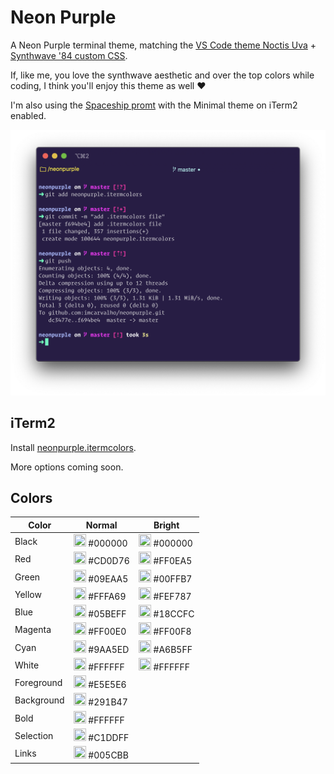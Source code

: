 # Neon Purple
A Neon Purple terminal theme, matching the [VS Code theme Noctis Uva](https://marketplace.visualstudio.com/items?itemName=liviuschera.noctis) + [Synthwave '84 custom CSS](https://marketplace.visualstudio.com/items?itemName=RobbOwen.synthwave-vscode).

If, like me, you love the synthwave aesthetic and over the top colors while coding, I think you'll enjoy this theme as well ❤️

I'm also using the [Spaceship promt](https://github.com/denysdovhan/spaceship-prompt) with the Minimal theme on iTerm2 enabled.

![Neon Purple Terminal Color Scheme](neonpurple.png)

## iTerm2

Install [neonpurple.itermcolors](https://raw.githubusercontent.com/imcarvalho/neonpurple/master/neonpurple.itermcolors).

More options coming soon.

## Colors

| Color   | Normal      | Bright      |
| ------- | ----------- | ----------- |
| Black   | <img src="http://www.thecolorapi.com/id?format=svg&named=false&hex=000000" width="20" height="20" alt=""> #000000  | <img src="http://www.thecolorapi.com/id?format=svg&named=false&hex=000000" width="20" height="20" alt=""> #000000 |
| Red     | <img src="http://www.thecolorapi.com/id?format=svg&named=false&hex=CD0D76" width="20" height="20" alt=""> #CD0D76   | <img src="http://www.thecolorapi.com/id?format=svg&named=false&hex=FF0EA5" width="20" height="20" alt=""> #FF0EA5  |
| Green   | <img src="http://www.thecolorapi.com/id?format=svg&named=false&hex=09EAA5" width="20" height="20" alt=""> #09EAA5   | <img src="http://www.thecolorapi.com/id?format=svg&named=false&hex=00FFB7" width="20" height="20" alt=""> #00FFB7  |
| Yellow  | <img src="http://www.thecolorapi.com/id?format=svg&named=false&hex=FFFA69" width="20" height="20" alt=""> #FFFA69  | <img src="http://www.thecolorapi.com/id?format=svg&named=false&hex=FEF787" width="20" height="20" alt=""> #FEF787  |
| Blue    | <img src="http://www.thecolorapi.com/id?format=svg&named=false&hex=05BEFF" width="20" height="20" alt=""> #05BEFF | <img src="http://www.thecolorapi.com/id?format=svg&named=false&hex=18CCFC" width="20" height="20" alt=""> #18CCFC  |
| Magenta | <img src="http://www.thecolorapi.com/id?format=svg&named=false&hex=FF00E0" width="20" height="20" alt=""> #FF00E0  | <img src="http://www.thecolorapi.com/id?format=svg&named=false&hex=FF00F8" width="20" height="20" alt=""> #FF00F8  |
| Cyan    | <img src="http://www.thecolorapi.com/id?format=svg&named=false&hex=9AA5ED" width="20" height="20" alt=""> #9AA5ED  | <img src="http://www.thecolorapi.com/id?format=svg&named=false&hex=A6B5FF" width="20" height="20" alt=""> #A6B5FF  |
| White   | <img src="http://www.thecolorapi.com/id?format=svg&named=false&hex=FFFFFF" width="20" height="20" alt=""> #FFFFFF | <img src="http://www.thecolorapi.com/id?format=svg&named=false&hex=FFFFFF" width="20" height="20" alt=""> #FFFFFF |
| Foreground | <img src="http://www.thecolorapi.com/id?format=svg&named=false&hex=E5E5E6" width="20" height="20" alt=""> #E5E5E6 | |
| Background | <img src="http://www.thecolorapi.com/id?format=svg&named=false&hex=291B47" width="20" height="20" alt=""> #291B47 | |
| Bold    | <img src="http://www.thecolorapi.com/id?format=svg&named=false&hex=FFFFFF" width="20" height="20" alt=""> #FFFFFF | |
| Selection | <img src="http://www.thecolorapi.com/id?format=svg&named=false&hex=C1DDFF" width="20" height="20" alt=""> #C1DDFF | |
| Links | <img src="http://www.thecolorapi.com/id?format=svg&named=false&hex=005CBB" width="20" height="20" alt=""> #005CBB | |
